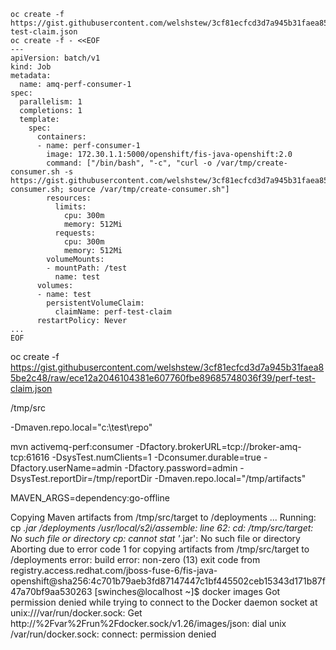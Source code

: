 ```
oc create -f https://gist.githubusercontent.com/welshstew/3cf81ecfcd3d7a945b31faea85be2c48/raw/ece12a2046104381e607760fbe89685748036f39/perf-test-claim.json
oc create -f - <<EOF
---
apiVersion: batch/v1
kind: Job
metadata:
  name: amq-perf-consumer-1
spec:
  parallelism: 1    
  completions: 1    
  template:         
    spec:
      containers:
      - name: perf-consumer-1
        image: 172.30.1.1:5000/openshift/fis-java-openshift:2.0
        command: ["/bin/bash", "-c", "curl -o /var/tmp/create-consumer.sh -s https://gist.githubusercontent.com/welshstew/3cf81ecfcd3d7a945b31faea85be2c48/raw/ece12a2046104381e607760fbe89685748036f39/create-consumer.sh; source /var/tmp/create-consumer.sh"]
        resources:
          limits:
            cpu: 300m
            memory: 512Mi
          requests:
            cpu: 300m
            memory: 512Mi        
        volumeMounts:
        - mountPath: /test
          name: test
      volumes:
      - name: test
        persistentVolumeClaim:
          claimName: perf-test-claim
      restartPolicy: Never
...
EOF
```

oc create -f https://gist.githubusercontent.com/welshstew/3cf81ecfcd3d7a945b31faea85be2c48/raw/ece12a2046104381e607760fbe89685748036f39/perf-test-claim.json

/tmp/src


-Dmaven.repo.local="c:\test\repo"


 mvn activemq-perf:consumer -Dfactory.brokerURL=tcp://broker-amq-tcp:61616 -DsysTest.numClients=1 -Dconsumer.durable=true -Dfactory.userName=admin -Dfactory.password=admin -DsysTest.reportDir=/tmp/reportDir -Dmaven.repo.local="/tmp/artifacts"



MAVEN_ARGS=dependency:go-offline


Copying Maven artifacts from /tmp/src/target to /deployments ...
Running: cp *.jar /deployments
/usr/local/s2i/assemble: line 62: cd: /tmp/src/target: No such file or directory
cp: cannot stat '*.jar': No such file or directory
Aborting due to error code 1 for copying artifacts from /tmp/src/target to /deployments
error: build error: non-zero (13) exit code from registry.access.redhat.com/jboss-fuse-6/fis-java-openshift@sha256:4c701b79aeb3fd87147447c1bf445502ceb15343d171b87f47a70bf9aa530263
[swinches@localhost ~]$ docker images
Got permission denied while trying to connect to the Docker daemon socket at unix:///var/run/docker.sock: Get http://%2Fvar%2Frun%2Fdocker.sock/v1.26/images/json: dial unix /var/run/docker.sock: connect: permission denied


